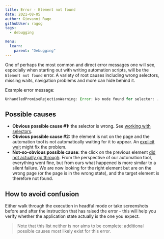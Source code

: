 ```yaml
---
title: Error - Element not found
date: 2021-08-05
author: Giovanni Rago
githubUser: ragog
tags:
  - debugging

menu:
  learn:
    parent: "Debugging"
---
```


One of perhaps the most common and direct error messages one will see, especially when starting out with writing automation scripts, will be the `Element not found` error. A variety of root causes including wrong selectors, missing waits, navigation problems and more can hide behind it.

Example error message: 
```js
UnhandledPromiseRejectionWarning: Error: No node found for selector: ...
```

## Possible causes

- **Obvious possible cause #1:** the selector is wrong. See [working with selectors](/learn/headless/basics-selectors/).
- **Obvious possible cause #2:** the element is not on the page and the automation tool is not automatically waiting for it to appear. An [explicit wait](/learn/headless/basics-navigation) might fix the problem.
- **Not-so-obvious possible cause:** the click on the previous element [did not actually go through](/learn/headless/error-click-not-executed). From the perspective of our automation tool, everything went fine, but from ours what happened is more similar to a silent failure. We are now looking for the right element but are on the wrong page (or the page is in the wrong state), and the target element is therefore not found.

## How to avoid confusion

Either walk through the execution in headful mode or take screenshots before and after the instruction that has raised the error - this will help you verify whether the application state actually is the one you expect. 

> Note that this list neither is nor aims to be complete: additional possible causes most likely exist for this error.